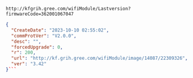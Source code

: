 `http://kfgrih.gree.com/wifiModule/Lastversion?firmwareCode=362001067047`

```json
{
  "CreateDate": "2023-10-10 02:55:02",
  "commProtVer": "V2.0.0",
  "desc": "",
  "forcedUpgrade": 0,
  "r": 200,
  "url": "http://kf.grih.gree.com/wifiModule/image/14087/22309326",
  "ver": "3.42"
}```